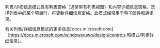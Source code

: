 ﻿列表/详细信息模式具有列表窗格（通常带有列表视图）和内容详细信息窗格。选择列表中的某个项目时，将更新详细信息窗格。此模式经常用于电子邮件和通讯录。

有关列表/详细信息模式的更多信息[docs.microsoft.com]（https://docs.microsoft.com/windows/uwp/design/controls 和模式/列表详细信息）。